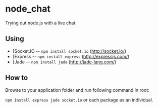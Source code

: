 node_chat
=========
Trying out node.js with a live chat

Using
-------

* [Socket.IO -- `npm install socket.io` (http://socket.io/)
* [Express -- `npm install express` (http://expressjs.com/)
* [Jade -- `npm install jade` (http://jade-lang.com/)


How to
-------
Browse to your application folder and run following command in root:

`npm install express jade socket.io` or each package as an individual.